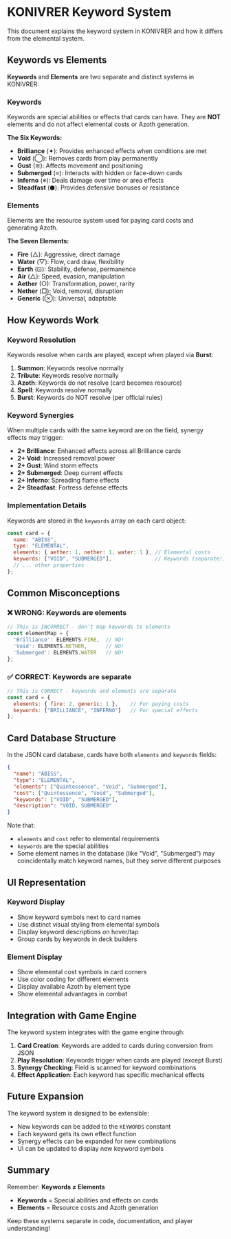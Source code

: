 # KONIVRER Keyword System

This document explains the keyword system in KONIVRER and how it differs from the elemental system.

## Keywords vs Elements

**Keywords** and **Elements** are two separate and distinct systems in KONIVRER:

### Keywords
Keywords are special abilities or effects that cards can have. They are **NOT** elements and do not affect elemental costs or Azoth generation.

**The Six Keywords:**
- **Brilliance** (✦): Provides enhanced effects when conditions are met
- **Void** (◯): Removes cards from play permanently  
- **Gust** (≋): Affects movement and positioning
- **Submerged** (≈): Interacts with hidden or face-down cards
- **Inferno** (※): Deals damage over time or area effects
- **Steadfast** (⬢): Provides defensive bonuses or resistance

### Elements
Elements are the resource system used for paying card costs and generating Azoth.

**The Seven Elements:**
- **Fire** (△): Aggressive, direct damage
- **Water** (▽): Flow, card draw, flexibility  
- **Earth** (⊡): Stability, defense, permanence
- **Air** (△): Speed, evasion, manipulation
- **Aether** (○): Transformation, power, rarity
- **Nether** (□): Void, removal, disruption
- **Generic** (⊗): Universal, adaptable

## How Keywords Work

### Keyword Resolution
Keywords resolve when cards are played, except when played via **Burst**:

1. **Summon**: Keywords resolve normally
2. **Tribute**: Keywords resolve normally  
3. **Azoth**: Keywords do not resolve (card becomes resource)
4. **Spell**: Keywords resolve normally
5. **Burst**: Keywords do NOT resolve (per official rules)

### Keyword Synergies
When multiple cards with the same keyword are on the field, synergy effects may trigger:

- **2+ Brilliance**: Enhanced effects across all Brilliance cards
- **2+ Void**: Increased removal power
- **2+ Gust**: Wind storm effects
- **2+ Submerged**: Deep current effects  
- **2+ Inferno**: Spreading flame effects
- **2+ Steadfast**: Fortress defense effects

### Implementation Details

Keywords are stored in the `keywords` array on each card object:

```javascript
const card = {
  name: "ABISS",
  type: "ELEMENTAL", 
  elements: { aether: 1, nether: 1, water: 1 }, // Elemental costs
  keywords: ["VOID", "SUBMERGED"],              // Keywords (separate!)
  // ... other properties
};
```

## Common Misconceptions

### ❌ WRONG: Keywords are elements
```javascript
// This is INCORRECT - don't map keywords to elements
const elementMap = {
  'Brilliance': ELEMENTS.FIRE,  // NO!
  'Void': ELEMENTS.NETHER,      // NO!
  'Submerged': ELEMENTS.WATER   // NO!
};
```

### ✅ CORRECT: Keywords are separate
```javascript
// This is CORRECT - keywords and elements are separate
const card = {
  elements: { fire: 2, generic: 1 },    // For paying costs
  keywords: ["BRILLIANCE", "INFERNO"]   // For special effects
};
```

## Card Database Structure

In the JSON card database, cards have both `elements` and `keywords` fields:

```json
{
  "name": "ABISS",
  "type": "ELEMENTAL",
  "elements": ["Quintessence", "Void", "Submerged"],
  "cost": ["Quintessence", "Void", "Submerged"], 
  "keywords": ["VOID", "SUBMERGED"],
  "description": "VOID, SUBMERGED"
}
```

Note that:
- `elements` and `cost` refer to elemental requirements
- `keywords` are the special abilities
- Some element names in the database (like "Void", "Submerged") may coincidentally match keyword names, but they serve different purposes

## UI Representation

### Keyword Display
- Show keyword symbols next to card names
- Use distinct visual styling from elemental symbols
- Display keyword descriptions on hover/tap
- Group cards by keywords in deck builders

### Element Display  
- Show elemental cost symbols in card corners
- Use color coding for different elements
- Display available Azoth by element type
- Show elemental advantages in combat

## Integration with Game Engine

The keyword system integrates with the game engine through:

1. **Card Creation**: Keywords are added to cards during conversion from JSON
2. **Play Resolution**: Keywords trigger when cards are played (except Burst)
3. **Synergy Checking**: Field is scanned for keyword combinations
4. **Effect Application**: Each keyword has specific mechanical effects

## Future Expansion

The keyword system is designed to be extensible:

- New keywords can be added to the `KEYWORDS` constant
- Each keyword gets its own effect function
- Synergy effects can be expanded for new combinations
- UI can be updated to display new keyword symbols

## Summary

Remember: **Keywords ≠ Elements**

- **Keywords** = Special abilities and effects on cards
- **Elements** = Resource costs and Azoth generation

Keep these systems separate in code, documentation, and player understanding!